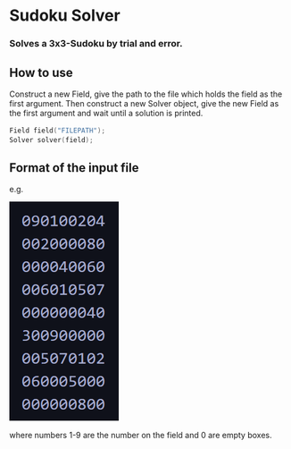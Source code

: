 # Sudoku Solver

### Solves a 3x3-Sudoku by trial and error.

## How to use

Construct a new Field, give the path to the file which holds the field as the first argument. Then construct a new Solver object, give the new Field as the first argument and wait until a solution is printed.

```cpp
Field field("FILEPATH");
Solver solver(field);
```

## Format of the input file

e.g.

![Format of the Input File](./FileFormat.png)

where numbers 1-9 are the number on the field and 0 are empty boxes.
